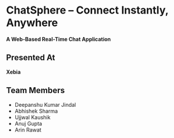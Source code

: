 # ChatSphere – Connect Instantly, Anywhere

**A Web-Based Real-Time Chat Application**

## Presented At
**Xebia**

## Team Members
- Deepanshu Kumar Jindal  
- Abhishek Sharma  
- Ujjwal Kaushik  
- Anuj Gupta  
- Arin Rawat
